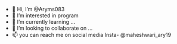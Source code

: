 - 👋 Hi, I’m @Aryms083
- 👀 I’m interested in program
- 🌱 I’m currently learning ...
- 💞️ I’m looking to collaborate on ...
- 📫 you can reach me on social media
     Insta- @maheshwari_ary19

<!---
Aryms083/Aryms083 is a ✨ special ✨ repository because its `README.md` (this file) appears on your GitHub profile.
You can click the Preview link to take a look at your changes.
--->
